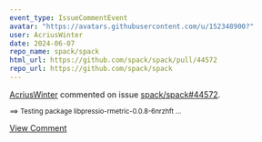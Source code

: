 ```yaml
---
event_type: IssueCommentEvent
avatar: "https://avatars.githubusercontent.com/u/152348900?"
user: AcriusWinter
date: 2024-06-07
repo_name: spack/spack
html_url: https://github.com/spack/spack/pull/44572
repo_url: https://github.com/spack/spack
---
```


<a href='https://github.com/AcriusWinter' target='_blank'>AcriusWinter</a> commented on issue <a href='https://github.com/spack/spack/pull/44572' target='_blank'>spack/spack#44572</a>.

<small>==> Testing package libpressio-rmetric-0.0.8-6nrzhft...</small>

<a href='https://github.com/spack/spack/pull/44572' target='_blank'>View Comment</a>